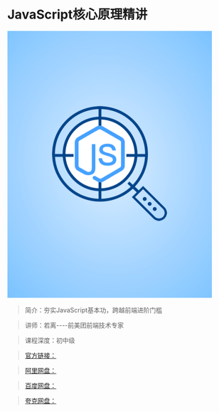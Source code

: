 # JavaScript核心原理精讲

![img](../../assets/Cgp9HWGMxRSAWHDnAADwxLL_pbM113.png)

> 简介：夯实JavaScript基本功，跨越前端进阶门槛

> 讲师：若离----前美团前端技术专家

> 课程深度：初中级

> [官方链接：]()

> [阿里网盘：]()

> [百度网盘：]()

> [夸克网盘：]()

